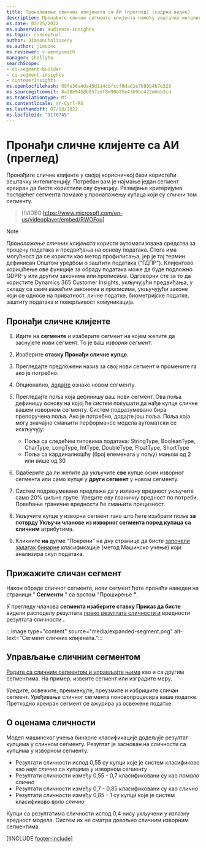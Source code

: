 ```yaml
---
title: Проналажење сличних клијената са АИ (преглед) (садржи видео)
description: Пронађите сличне сегменте клијента помоћу вештачке интелигенције.
ms.date: 03/25/2022
ms.subservice: audience-insights
ms.topic: conceptual
author: JimsonChalissery
ms.author: jimsonc
ms.reviewer: v-wendysmith
manager: shellyha
searchScope:
- ci-segment-builder
- ci-segment-insights
- customerInsights
ms.openlocfilehash: 09fe36a4da45d114cbfccf8dad1e7b80b4b7e320
ms.sourcegitcommit: 8a28e9458b857adf8e90e25e43b9bc422ebbb2cd
ms.translationtype: MT
ms.contentlocale: sr-Cyrl-RS
ms.lasthandoff: 07/18/2022
ms.locfileid: "9170745"
---
```

# <a name="find-similar-customers-with-ai-preview"></a>Пронађи сличне клијенте са АИ (преглед)

Пронађите сличне клијенте у својој корисничкој бази користећи вештачку интелигенцију. Потребан вам је најмање један сегмент креиран да бисте користили ову функцију. Развијање критеријума постојећег сегмента помаже у проналажењу купаца који су слични том сегменту.

> [!VIDEO https://www.microsoft.com/en-us/videoplayer/embed/RWOFou]

> [!NOTE]
> *Проналажење сличних клијената* користи аутоматизована средства за процену података и предвиђања на основу података. Стога има могућност да се користи као метод профилисања, јер је тај термин дефинисан Општом уредбом о заштити података ("ГДПР"). Клијентово коришћење ове функције за обраду података може да буде подложно GDPR-у или другим законима или прописима. Одговорни сте за то да користите Dynamics 365 Customer Insights, укључујући предвиђања, у складу са свим важећим законима и прописима, укључујући законе који се односе на приватност, личне податке, биометријске податке, заштиту података и поверљивост комуникација.

## <a name="find-similar-customers"></a>Пронађи сличне клијенте

1. Идите на **сегменте** и изаберите сегмент на којем желите да заснујете нови сегмент. То је ваш *изворни сегмент*.

1. Изаберите **ставку Пронађи сличне купце**.

1. Прегледајте предложени назив за свој нови сегмент и промените га ако је потребно.

1. Опционално, [додајте](work-with-tags-columns.md#manage-tags) ознаке новом сегменту.

1. Прегледајте поља која дефинишу ваш нови сегмент. Ова поља дефинишу основу на којој ће систем покушати да нађе купце сличне вашем изворном сегменту. Систем подразумевано бира препоручена поља. Ако је потребно, додајте још поља.
  Поља која могу значајно смањити перформансе модела аутоматски се искључују:
  
   - Поља са следећим типовима података: StringType, BooleanType, CharType, LongType, IntType, DoubleType, FloatType, ShortType
   - Поља са кардиналношћу (број елемената у пољу) мањом од 2 или више од 30

1. Одаберите да ли желите да укључите **све** купце осим изворног сегмента или само купце у **други сегмент** у новом сегменту.

1. Систем подразумевано предлаже да у излазну вредност укључите само 20% циљне групе. Уредите ову граничну вредност по потреби. Повећање граничне вредности ће смањити прецизност.

1. Укључите купце у изворни сегмент тако што ћете изабрати поље **за потврду Укључи чланове из изворног сегмента поред купаца са сличним** атрибутима.

1. Кликните **на** дугме "Покрени" на дну странице да бисте [започели задатак бинарне](#about-similarity-scores) класификације (метод Машинско учење) који анализира скуп података.

## <a name="view-the-similar-segment"></a>Прижажите сличан сегмент

Након обраде сличног сегмента, нови сегмент ћете пронаћи наведен на страници " **Сегменти** " са врстом "Проширење **"**.

У прегледу чланова **сегмента изаберите ставку Приказ да бисте** видели расподелу резултата [преко резултата сличности и](#about-similarity-scores) вредности резултата сличности **.**

:::image type="content" source="media/expanded-segment.png" alt-text="Сегмент сличних клијената.":::

## <a name="manage-a-similar-segment"></a>Управљање сличним сегментом

[Радите са сличним сегментом и управљајте њима](segments.md#manage-existing-segments) као и са другим сегментима. На пример, извеите сегмент или изградите меру.

Уредите, освежите, преименујте, преузмите и избришите сличан сегмент. Уређивање сличног сегмента поновопроцесира ваше податке. Претходно креиран сегмент се ажурира уз освежене податке.

## <a name="about-similarity-scores"></a>О оценама сличности

Модел машинског учења бинарне класификације додељује резултат купцима у сличном сегменту. Резултат је заснован на сличности са купцима у изворном сегменту.

- Резултати сличности испод 0,55 су купци које је систем класификово као *није слично* са купцима у изворном сегменту
- Резултати сличности између 0,55 - 0,7 класификовани су као *помало слично*
- Резултати сличности између 0,7 - 0,85 класификовани су као *слично*
- Резултати сличности између 0,85 - 1 су купци које је систем класификово *врло слично*

Купци са резултатима сличности испод 0,4 нису укључени у излазну вредност модела. Систем их не сматра довољно сличним изворним сегментима.

[!INCLUDE [footer-include](includes/footer-banner.md)]
